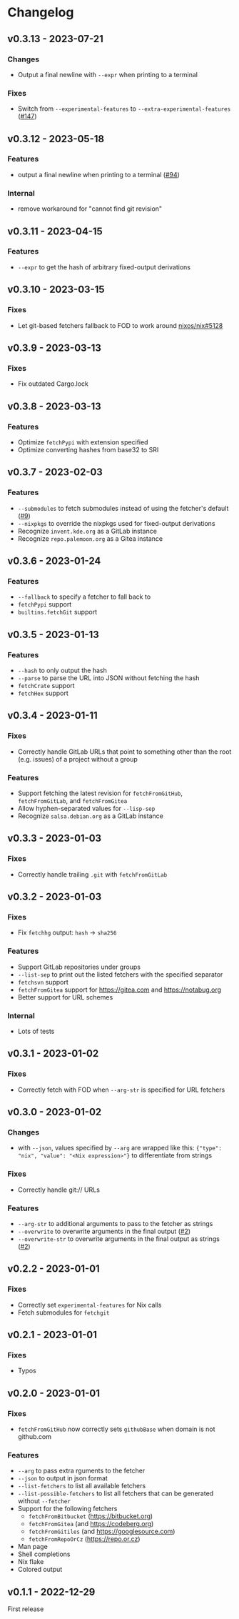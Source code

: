 # Changelog

## v0.3.13 - 2023-07-21

### Changes

- Output a final newline with `--expr` when printing to a terminal

### Fixes

- Switch from `--experimental-features` to `--extra-experimental-features` ([#147](https://github.com/nix-community/nurl/issues/147))

## v0.3.12 - 2023-05-18

### Features

- output a final newline when printing to a terminal ([#94](https://github.com/nix-community/nurl/issues/94))

### Internal

- remove workaround for "cannot find git revision"

## v0.3.11 - 2023-04-15

### Features

- `--expr` to get the hash of arbitrary fixed-output derivations

## v0.3.10 - 2023-03-15

### Fixes

- Let git-based fetchers fallback to FOD to work around [nixos/nix#5128](https://github.com/nixos/nix/issues/5128)

## v0.3.9 - 2023-03-13

### Fixes

- Fix outdated Cargo.lock

## v0.3.8 - 2023-03-13

### Features

- Optimize `fetchPypi` with extension specified
- Optimize converting hashes from base32 to SRI

## v0.3.7 - 2023-02-03

### Features

- `--submodules` to fetch submodules instead of using the fetcher's default ([#9](https://github.com/nix-community/nurl/issues/9))
- `--nixpkgs` to override the nixpkgs used for fixed-output derivations
- Recognize `invent.kde.org` as a GitLab instance
- Recognize `repo.palemoon.org` as a Gitea instance

## v0.3.6 - 2023-01-24

### Features

- `--fallback` to specify a fetcher to fall back to
- `fetchPypi` support
- `builtins.fetchGit` support

## v0.3.5 - 2023-01-13

### Features

- `--hash` to only output the hash
- `--parse` to parse the URL into JSON without fetching the hash
- `fetchCrate` support
- `fetchHex` support

## v0.3.4 - 2023-01-11

### Fixes

- Correctly handle GitLab URLs that point to something other than the root (e.g. issues) of a project without a group

### Features

- Support fetching the latest revision for `fetchFromGitHub`, `fetchFromGitLab`, and `fetchFromGitea`
- Allow hyphen-separated values for `--lisp-sep`
- Recognize `salsa.debian.org` as a GitLab instance

## v0.3.3 - 2023-01-03

### Fixes

- Correctly handle trailing `.git` with `fetchFromGitLab`

## v0.3.2 - 2023-01-03

### Fixes

- Fix `fetchhg` output: `hash` -> `sha256`

### Features

- Support GitLab repositories under groups
- `--list-sep` to print out the listed fetchers with the specified separator
- `fetchsvn` support
- `fetchFromGitea` support for <https://gitea.com> and <https://notabug.org>
- Better support for URL schemes

### Internal

- Lots of tests

## v0.3.1 - 2023-01-02

### Fixes

- Correctly fetch with FOD when `--arg-str` is specified for URL fetchers

## v0.3.0 - 2023-01-02

### Changes

- with `--json`, values specified by `--arg` are wrapped like this: `{"type": "nix", "value": "<Nix expression>"}` to differentiate from strings

### Fixes

- Correctly handle git:// URLs

### Features

- `--arg-str` to additional arguments to pass to the fetcher as strings
- `--overwrite` to overwrite arguments in the final output ([#2](https://github.com/nix-community/nurl/issues/2))
- `--overwrite-str` to overwrite arguments in the final output as strings ([#2](https://github.com/nix-community/nurl/issues/2))

## v0.2.2 - 2023-01-01

### Fixes

- Correctly set `experimental-features` for Nix calls
- Fetch submodules for `fetchgit`

## v0.2.1 - 2023-01-01

### Fixes

- Typos

## v0.2.0 - 2023-01-01

### Fixes

- `fetchFromGitHub` now correctly sets `githubBase` when domain is not github.com

### Features

- `--arg` to pass extra rguments to the fetcher
- `--json` to output in json format
- `--list-fetchers` to list all available fetchers
- `--list-possible-fetchers` to list all fetchers that can be generated without `--fetcher`
- Support for the following fetchers
  - `fetchFromBitbucket` (<https://bitbucket.org>)
  - `fetchFromGitea` (and <https://codeberg.org>)
  - `fetchFromGitiles` (and <https://googlesource.com>)
  - `fetchFromRepoOrCz` (<https://repo.or.cz>)
- Man page
- Shell completions
- Nix flake
- Colored output

## v0.1.1 - 2022-12-29

First release
